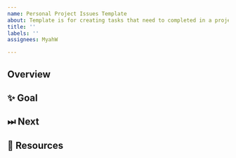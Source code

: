 ```yaml
---
name: Personal Project Issues Template
about: Template is for creating tasks that need to completed in a project.
title: ''
labels: ''
assignees: MyahW

---
```


Overview
---


✨ Goal
---


⏭ Next
---


🧰 Resources
---
